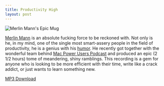 ```yaml
---
title: Productivity High
layout: post
---
```


![Merlin Mann's Epic Mug][1]

[Merlin Mann][2] is an absolute fucking
force to be reckoned with. Not only is he, in my mind, one of the single most
smart-assery people in the field of productivity, he is a genius with his
[humor][3]. He recently got together
with the wonderful team behind
[Mac Power Users Podcast][4] and produced an epic (2 1/2 hours) tome of meandering,
shiny ramblings. This recording is a gem for anyone who is looking to be more
efficient with their time, write like a crack addict, or just wants to learn
something new.

[MP3 Download][5]

[1]: http://c522735.r35.cf2.rackcdn.com/merlin-mann.jpeg
[2]: http://www.merlinmann.com/
[3]: http://twitter.com/hotdogsladies
[4]: http://macpowerusers.com/2011/03/mpu-046-workflows-with-merlin-mann-ii/
[5]: http://traffic.libsyn.com/macpowerusers/MPU046.mp3
